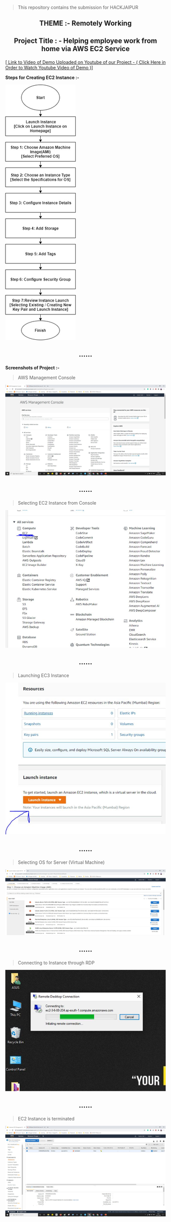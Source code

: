 > This repository contains the submission for HACKJAIPUR

## <p align="center"> THEME  :- Remotely Working</p>
## <p align="center">Project Title : - Helping employee work from home via AWS EC2 Service</p>

 [[ Link to Video of Demo Uploaded on Youtube of our Project   -  ( Click Here in Order to Watch Youtube Video of Demo )]](https://www.youtube.com/watch?v=d8DmsX_2ZAg)

**Steps for Creating EC2 Instance :-**


![image](https://github.com/sanket9006/HACKJAIPUR/blob/master/1.jpeg)



## <p align="center"> ......</p>

**Screenshots of  Project :-**

> AWS Management Console

![image](https://github.com/sanket9006/HACKJAIPUR/blob/master/Screenshots/AWS.JPG)

## <p align="center"> ......</p>

> Selecting EC2 Instance from Console

![image](https://github.com/sanket9006/HACKJAIPUR/blob/master/Screenshots/EC2.JPG)


## <p align="center"> ......</p>

> Launching EC3 Instance

![image](https://github.com/sanket9006/HACKJAIPUR/blob/master/Screenshots/Launch.JPG)

## <p align="center"> ......</p>

> Selecting OS for Server (Virtual Machine)

![image](https://github.com/sanket9006/HACKJAIPUR/blob/master/Screenshots/OS.JPG)

## <p align="center"> ......</p>

> Connecting to Instance through RDP

![image](https://github.com/sanket9006/HACKJAIPUR/blob/master/Screenshots/Capture.JPG)

## <p align="center"> ......</p>

> EC2 Instance is terminated

![image](https://github.com/sanket9006/HACKJAIPUR/blob/master/Screenshots/Terminated.JPG)

